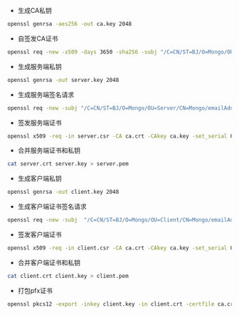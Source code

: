 - 生成CA私钥
```bash
openssl genrsa -aes256 -out ca.key 2048
```
- 自签发CA证书
```bash
openssl req -new -x509 -days 3650 -sha256 -subj "/C=CN/ST=BJ/O=Mongo/OU=CA/CN=Mongo/emailAddress=ca@mongo.com" -key ca.key -out ca.crt
```
- 生成服务端私钥
```bash
openssl genrsa -out server.key 2048
```
- 生成服务端签名请求
```bash
openssl req -new -subj "/C=CN/ST=BJ/O=Mongo/OU=Server/CN=Mongo/emailAddress=server@mongo.com" -key server.key -out server.csr
```
- 签发服务端证书
```bash
openssl x509 -req -in server.csr -CA ca.crt -CAkey ca.key -set_serial 01 -out server.crt -days 3650
```
- 合并服务端证书和私钥
```bash
cat server.crt server.key > server.pem
```
- 生成客户端私钥
```bash
openssl genrsa -out client.key 2048
```
- 生成客户端证书签名请求
```bash
openssl req -new -subj  "/C=CN/ST=BJ/O=Mongo/OU=Client/CN=Mongo/emailAddress=client@mongo.com" -key client.key -out client.csr
```
- 签发客户端证书
```bash
openssl x509 -req -in client.csr -CA ca.crt -CAkey ca.key -set_serial 01 -out client.crt -days 3650
```
- 合并客户端证书和私钥
```bash
cat client.crt client.key > client.pem
```
- 打包pfx证书
```bash
openssl pkcs12 -export -inkey client.key -in client.crt -certfile ca.crt -out client.pfx
```
